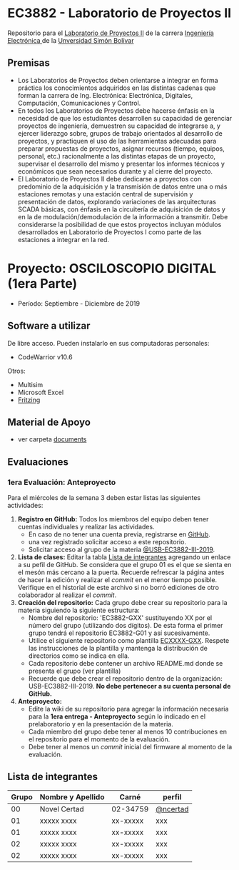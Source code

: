 # EC3882 - Laboratorio de Proyectos II
Repositorio para el [Laboratorio de Proyectos II](http://www.ec.usb.ve/pdf/ec3xxx/ec388X_2002.pdf) de la carrera [Ingeniería Electrónica ](https://www.ie.coord.usb.ve/) de la [Unversidad Simón Bolívar](https://www.usb.ve/)

## Premisas

* Los  Laboratorios  de  Proyectos  deben  orientarse  a  integrar  en  forma  práctica  los conocimientos   adquiridos   en   las   distintas   cadenas   que   forman   la   carrera   de   Ing. Electrónica: Electrónica, Digitales, Computación, Comunicaciones y Control. 
* En todos los Laboratorios de Proyectos debe hacerse énfasis en la necesidad de que los estudiantes desarrollen su capacidad de gerenciar proyectos de ingeniería, demuestren su capacidad  de  integrarse  a,  y  ejercer  liderazgo  sobre,  grupos  de  trabajo  orientados  al desarrollo de proyectos, y practiquen el uso de las herramientas adecuadas para preparar propuestas de proyectos, asignar recursos (tiempo, equipos, personal, etc.) racionalmente a  las  distintas  etapas  de  un  proyecto,  supervisar  el  desarrollo  del  mismo  y  presentar  los informes técnicos y económicos que sean necesarios durante y al cierre del proyecto. 
* El  Laboratorio  de  Proyectos  II  debe  dedicarse  a  proyectos  con  predominio  de  la adquisición y la transmisión de datos entre una o más estaciones remotas y una estación central de supervisión y presentación de datos, explorando variaciones de las arquitecturas SCADA  básicas,  con  énfasis  en  la  circuitería  de  adquisición  de  datos  y  en  la  de modulación/demodulación  de  la  información  a  transmitir. Debe considerarse la posibilidad de  que  estos  proyectos  incluyan  módulos  desarrollados  en  Laboratorio  de  Proyectos  I como parte de las estaciones a integrar en la red.  

# Proyecto: OSCILOSCOPIO DIGITAL (1era Parte)

* Período: Septiembre - Diciembre de 2019

## Software a utilizar
De libre acceso. Pueden instalarlo en sus computadoras personales:
* CodeWarrior v10.6

Otros:
* Multisim
* Microsoft Excel
* [Fritzing](https://fritzing.org/home/)
## Material de Apoyo
* ver carpeta [documents]()

## Evaluaciones
### 1era Evaluación: Anteproyecto
Para el miércoles  de la semana 3 deben estar listas las siguientes actividades:
1. **Registro en GitHub:** Todos los miembros del equipo deben tener cuentas individuales y realizar las actividades.
   - En caso de no tener una cuenta previa, registrarse en [GitHub](https://github.com/).
   - una vez registrado solicitar acceso a este repositorio.
   - Solicitar acceso al grupo de la materia [@USB-EC3882-III-2019](https://github.com/USB-EC3882-III-2019).
1. **Lista de clases:** Editar la tabla [Lista de integrantes](#Lista-de-integrantes) agregando un enlace a su pefil de GitHub. Se considera que el grupo 01 es el que se sienta en el mesón más cercano a la puerta. Recuerde refrescar la página antes de hacer la edición y realizar el *commit* en el menor tiempo posible. Verifique en el historial de este archivo si no borró ediciones de otro colaborador al realizar el *commit*.
1. **Creación del repositorio:** Cada grupo debe crear su repositorio para la materia siguiendo la siguiente estructura: 
   * Nombre del repositorio: 'EC3882-GXX' sustituyendo XX por el número del grupo (utilizando dos dígitos). De esta forma el primer grupo tendrá el repositorio EC3882-G01 y así sucesivamente. 
   * Utilice el siguiente repositorio como plantilla [ECXXXX-GXX](https://github.com/ncertad/ECXXXX-GXX). Respete las instrucciones de la plantilla y mantenga la distribución de directorios como se indica en ella.
   * Cada repositorio debe contener un archivo README.md donde se presenta el grupo (ver plantilla)
   * Recuerde que debe crear el repositorio dentro de la organización: USB-EC3882-III-2019. **No debe pertenecer a su cuenta personal de GitHub.**
1. **Anteproyecto:** 
   * Edite la wiki de su repositorio para agregar la información necesaria para la **1era entrega - Anteproyecto** según lo indicado en el prelaboratorio y en la presentación de la materia.
   * Cada miembro del grupo debe tener al menos 10 contribuciones en el repositorio para el momento de la evaluación.
   * Debe tener al menos un _commit_ inicial del firmware al momento de la evaluación.
  
## Lista de integrantes 

 Grupo | Nombre y Apellido | Carné | perfil
------ | ----------------- | ----- | -------------
00 | Novel Certad | 02-34759 | [@ncertad](https://github.com/ncertad) 
01 | xxxxx xxxx | xx-xxxxx | xxx
01 | xxxxx xxxx | xx-xxxxx | xxx
02 | xxxxx xxxx | xx-xxxxx | xxx
02 | xxxxx xxxx | xx-xxxxx | xxx
